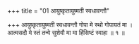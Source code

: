 +++
title = "01 आयुष्कृतायुष्मती स्वधावन्तौ"

+++
आयुष्कृतायुष्मती स्वधावन्तौ गोपा मे स्थो गोपायतं मा ।  
आत्मसदौ मे स्तं तन्वे सुशेवौ मा मा हिंसिष्टं स्वाहा ॥ १ ॥